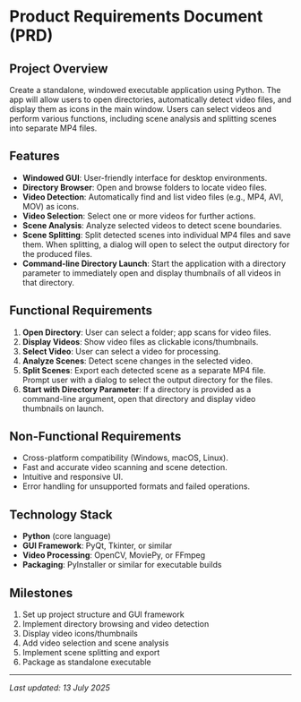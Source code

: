 # Product Requirements Document (PRD)

## Project Overview
Create a standalone, windowed executable application using Python. The app will allow users to open directories, automatically detect video files, and display them as icons in the main window. Users can select videos and perform various functions, including scene analysis and splitting scenes into separate MP4 files.

## Features
- **Windowed GUI**: User-friendly interface for desktop environments.
- **Directory Browser**: Open and browse folders to locate video files.
- **Video Detection**: Automatically find and list video files (e.g., MP4, AVI, MOV) as icons.
- **Video Selection**: Select one or more videos for further actions.
- **Scene Analysis**: Analyze selected videos to detect scene boundaries.
- **Scene Splitting**: Split detected scenes into individual MP4 files and save them. When splitting, a dialog will open to select the output directory for the produced files.
- **Command-line Directory Launch**: Start the application with a directory parameter to immediately open and display thumbnails of all videos in that directory.

## Functional Requirements
1. **Open Directory**: User can select a folder; app scans for video files.
2. **Display Videos**: Show video files as clickable icons/thumbnails.
3. **Select Video**: User can select a video for processing.
4. **Analyze Scenes**: Detect scene changes in the selected video.
5. **Split Scenes**: Export each detected scene as a separate MP4 file. Prompt user with a dialog to select the output directory for the files.
6. **Start with Directory Parameter**: If a directory is provided as a command-line argument, open that directory and display video thumbnails on launch.

## Non-Functional Requirements
- Cross-platform compatibility (Windows, macOS, Linux).
- Fast and accurate video scanning and scene detection.
- Intuitive and responsive UI.
- Error handling for unsupported formats and failed operations.

## Technology Stack
- **Python** (core language)
- **GUI Framework**: PyQt, Tkinter, or similar
- **Video Processing**: OpenCV, MoviePy, or FFmpeg
- **Packaging**: PyInstaller or similar for executable builds

## Milestones
1. Set up project structure and GUI framework
2. Implement directory browsing and video detection
3. Display video icons/thumbnails
4. Add video selection and scene analysis
5. Implement scene splitting and export
6. Package as standalone executable

---
*Last updated: 13 July 2025*
